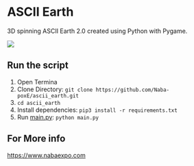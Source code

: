 # ASCII Earth
3D spinning ASCII Earth 2.0 created using Python with Pygame.


<img src="https://i.ibb.co/Ch89ZtF/Screenshot-from-2021-01-04-20-41-49.png">

## Run the script
 
 1. Open Termina
 2. Clone Directory: ```git clone https://github.com/Naba-poxE/ascii_earth.git```
 3. ```cd ascii_earth```
 4. Install dependencies:   ```pip3 install -r requirements.txt```
 5. Run [main.py](main.py): `python main.py`

## For More info

https://www.nabaexpo.com

